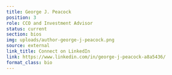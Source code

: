 ```yaml
---
title: George J. Peacock
position: 3
role: CCO and Investment Advisor
status: current
section: bios
img: uploads/author-george-j-peacock.png
source: external
link_title: Connect on LinkedIn
link: https://www.linkedin.com/in/george-j-peacock-a8a5436/
format_class: bio
---
```


